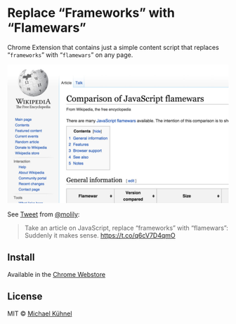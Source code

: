 # Replace “Frameworks” with “Flamewars”

Chrome Extension that contains just a simple content script that replaces “`frameworks`” with “`flamewars`” on any page.

![Screenshot](screenshot.jpg)

See [Tweet](https://twitter.com/molily/status/671971189103964160) from  [@molily](https://github.com/molily):

> Take an article on JavaScript, replace “frameworks” with “flamewars”: Suddenly it makes sense. https://t.co/q6cV7D4qmO

## Install

Available in the [Chrome Webstore](https://chrome.google.com/webstore/detail/replace-%E2%80%9Cframeworks%E2%80%9D-with/dmnlnjijflgoaelbmcgdibcgoniajabm)

## License

MIT © [Michael Kühnel](http://michael-kuehnel.de)
